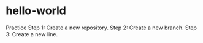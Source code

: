 # hello-world

Practice
Step 1: Create a new repository.
Step 2: Create a new branch.
Step 3: Create a new line.